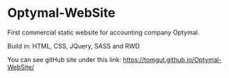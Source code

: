# Optymal-WebSite

First commercial static website for accounting company Optymal.

Build in: HTML, CSS, JQuery, SASS and RWD

You can see gitHub site under this link: https://tomgut.github.io/Optymal-WebSite/
